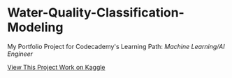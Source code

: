 # Water-Quality-Classification-Modeling

My Portfolio Project for Codecademy's Learning Path: *Machine Learning/AI Engineer*  
  
[View This Project Work on Kaggle](https://www.kaggle.com/code/joefred101/water-quality-classification-modeling)
